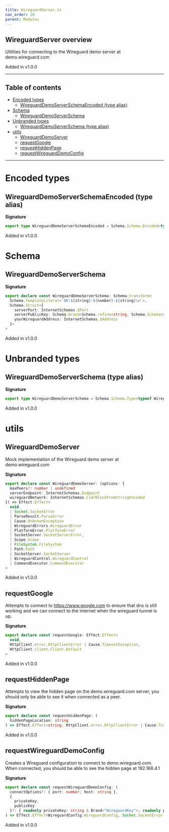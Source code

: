```yaml
---
title: WireguardServer.ts
nav_order: 10
parent: Modules
---
```


## WireguardServer overview

Utilities for connecting to the Wireguard demo server at demo.wireguard.com

Added in v1.0.0

---

<h2 class="text-delta">Table of contents</h2>

- [Encoded types](#encoded-types)
  - [WireguardDemoServerSchemaEncoded (type alias)](#wireguarddemoserverschemaencoded-type-alias)
- [Schema](#schema)
  - [WireguardDemoServerSchema](#wireguarddemoserverschema)
- [Unbranded types](#unbranded-types)
  - [WireguardDemoServerSchema (type alias)](#wireguarddemoserverschema-type-alias)
- [utils](#utils)
  - [WireguardDemoServer](#wireguarddemoserver)
  - [requestGoogle](#requestgoogle)
  - [requestHiddenPage](#requesthiddenpage)
  - [requestWireguardDemoConfig](#requestwireguarddemoconfig)

---

# Encoded types

## WireguardDemoServerSchemaEncoded (type alias)

**Signature**

```ts
export type WireguardDemoServerSchemaEncoded = Schema.Schema.Encoded<typeof WireguardDemoServerSchema>
```

Added in v1.0.0

# Schema

## WireguardDemoServerSchema

**Signature**

```ts
export declare const WireguardDemoServerSchema: Schema.transform<
  Schema.TemplateLiteral<`OK:${string}:${number}:${string}\n`>,
  Schema.Struct<{
    serverPort: InternetSchemas.$Port
    serverPublicKey: Schema.brand<Schema.refine<string, Schema.Schema<string, string, never>>, "WireguardKey">
    yourWireguardAddress: InternetSchemas.$Address
  }>
>
```

Added in v1.0.0

# Unbranded types

## WireguardDemoServerSchema (type alias)

**Signature**

```ts
export type WireguardDemoServerSchema = Schema.Schema.Type<typeof WireguardDemoServerSchema>
```

Added in v1.0.0

# utils

## WireguardDemoServer

Mock implementation of the Wireguard demo server at demo.wireguard.com

**Signature**

```ts
export declare const WireguardDemoServer: (options: {
  maxPeers?: number | undefined
  serverEndpoint: InternetSchemas.Endpoint
  wireguardNetwork: InternetSchemas.CidrBlockFromStringEncoded
}) => Effect.Effect<
  void,
  | Socket.SocketError
  | ParseResult.ParseError
  | Cause.UnknownException
  | WireguardErrors.WireguardError
  | PlatformError.PlatformError
  | SocketServer.SocketServerError,
  | Scope.Scope
  | FileSystem.FileSystem
  | Path.Path
  | SocketServer.SocketServer
  | WireguardControl.WireguardControl
  | CommandExecutor.CommandExecutor
>
```

Added in v1.0.0

## requestGoogle

Attempts to connect to https://www.google.com to ensure that dns is still
working and we can connect to the internet when the wireguard tunnel is up.

**Signature**

```ts
export declare const requestGoogle: Effect.Effect<
  void,
  HttpClient.error.HttpClientError | Cause.TimeoutException,
  HttpClient.client.Client.Default
>
```

Added in v1.0.0

## requestHiddenPage

Attempts to view the hidden page on the demo.wireguard.com server, you should
only be able to see it when connected as a peer.

**Signature**

```ts
export declare const requestHiddenPage: (
  hiddenPageLocation: string
) => Effect.Effect<string, HttpClient.error.HttpClientError | Cause.TimeoutException, HttpClient.client.Client.Default>
```

Added in v1.0.0

## requestWireguardDemoConfig

Creates a Wireguard configuration to connect to demo.wireguard.com. When
connected, you should be able to see the hidden page at 192.168.4.1

**Signature**

```ts
export declare const requestWireguardDemoConfig: (
  connectOptions?: { port: number; host: string },
  {
    privateKey,
    publicKey
  }?: { readonly privateKey: string & Brand<"WireguardKey">; readonly publicKey: string & Brand<"WireguardKey"> }
) => Effect.Effect<WireguardConfig.WireguardConfig, Socket.SocketError | ParseResult.ParseError, never>
```

Added in v1.0.0
